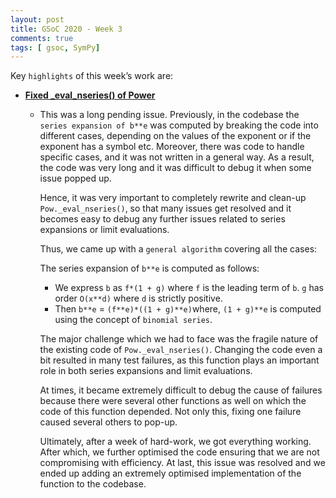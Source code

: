 ```yaml
---
layout: post
title: GSoC 2020 - Week 3
comments: true
tags: [ gsoc, SymPy]
---
```


Key `highlights` of this week’s work are:

* **[Fixed _eval_nseries() of Power](https://github.com/sympy/sympy/pull/19508)**
  
  * This was a long pending issue. 
    Previously, in the codebase the `series expansion of b**e` was computed by breaking the code into different cases, depending on the 
    values of the exponent or if the exponent has a symbol etc. Moreover, there was code to handle specific cases, and 
    it was not written in a general way. As a result, the code was very long and it was difficult to debug it when some issue popped up. 
    
    Hence, it was very important to completely rewrite and clean-up `Pow._eval_nseries()`, so that many issues get resolved and 
    it becomes easy to debug any further issues related to series expansions or limit evaluations.
    
    Thus, we came up with a `general algorithm` covering all the cases:
    
    The series expansion of `b**e` is computed as follows:
    * We express `b` as `f*(1 + g)` where `f` is the leading term of `b`. `g` has order `O(x**d)` where `d` is strictly positive.
    * Then `b**e` = `(f**e)*((1 + g)**e)`where, `(1 + g)**e` is computed using the concept of `binomial series`.
    
    The major challenge which we had to face was the fragile nature of the existing code of `Pow._eval_nseries()`. 
    Changing the code even a bit resulted in many test failures, as this function plays an important role in both series expansions and limit evaluations.
    
    At times, it became extremely difficult to debug the cause of failures because there were several other functions as well on which the code of this function depended. 
    Not only this, fixing one failure caused several others to pop-up. 
    
    Ultimately, after a week of hard-work, we got everything working.
    After which, we further optimised the code ensuring that we are not compromising with efficiency.
    At last, this issue was resolved and we ended up adding an extremely optimised implementation of the function to the codebase.
    

